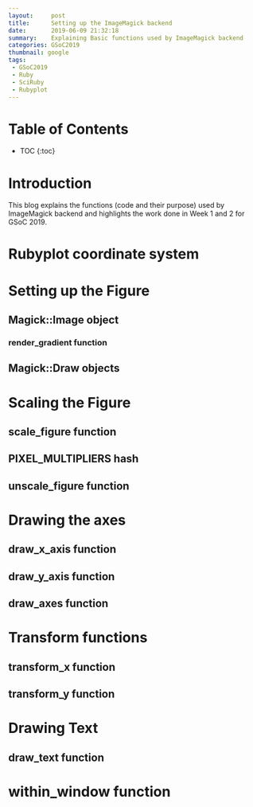```yaml
---
layout:     post
title:      Setting up the ImageMagick backend
date:       2019-06-09 21:32:18
summary:    Explaining Basic functions used by ImageMagick backend
categories: GSoC2019
thumbnail: google
tags:
 - GSoC2019
 - Ruby
 - SciRuby
 - Rubyplot
---
```

# Table of Contents
* TOC
{:toc}

# Introduction
This blog explains the functions (code and their purpose) used by ImageMagick backend and highlights the work done in Week 1 and 2 for GSoC 2019.  
  
# Rubyplot coordinate system
# Setting up the Figure
## Magick::Image object
### render_gradient function
## Magick::Draw objects
# Scaling the Figure
## scale_figure function
## PIXEL_MULTIPLIERS hash
## unscale_figure function
# Drawing the axes
## draw_x_axis function
## draw_y_axis function
## draw_axes function
# Transform functions
## transform_x function
## transform_y function
# Drawing Text
## draw_text function
# within_window function

